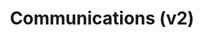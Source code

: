 ---
title: Communications (v2)
excerpt: ''
deprecated: false
hidden: false
metadata:
  title: ''
  description: ''
  robots: index
next:
  description: ''
---